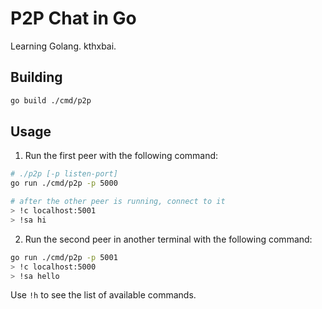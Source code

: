 # P2P Chat in Go

Learning Golang. kthxbai.

## Building
```bash
go build ./cmd/p2p
```

## Usage
1. Run the first peer with the following command:
```bash
# ./p2p [-p listen-port] 
go run ./cmd/p2p -p 5000

# after the other peer is running, connect to it
> !c localhost:5001
> !sa hi
```

2. Run the second peer in another terminal with the following command:
```bash
go run ./cmd/p2p -p 5001
> !c localhost:5000
> !sa hello
```

Use `!h` to see the list of available commands.